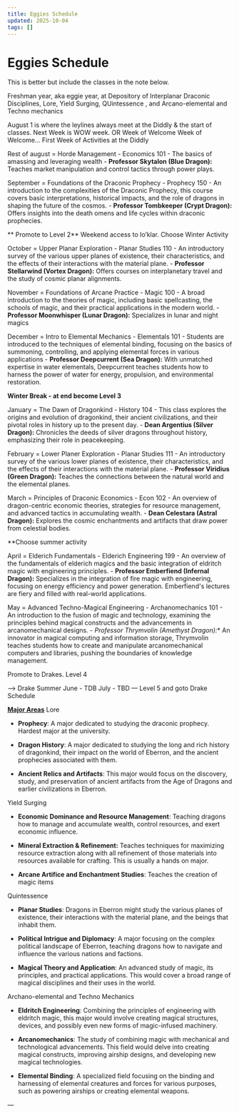```yaml
---
title: Eggies Schedule
updated: 2025-10-04
tags: []
---
```


# Eggies Schedule


This is better but include the classes in the note below.


Freshman year, aka eggie year, at Depository of Interplanar Draconic Disciplines, Lore, Yield Surging, QUintessence , and Arcano-elemental and Techno mechanics

August 1 is where the leylines always meet at the Diddly & the start of classes.
	Next Week is WOW week. OR Week of Welcome
	Week of Welcome… First Week of Activities at the Diddly

Rest of august = Horde Management - Economics 101
	- The basics of amassing and leveraging wealth
	- **Professor Skytalon (Blue Dragon):** Teaches market manipulation and control tactics through power plays.

September =  Foundations of the Draconic Prophecy - Prophecy 150
	- An introduction to the complexities of the Draconic Prophecy, this course covers basic interpretations, historical impacts, and the role of dragons in shaping the future of the cosmos.
	- **Professor Tombkeeper (Crypt Dragon):** Offers insights into the death omens and life cycles within draconic prophecies.

** Promote to Level 2** Weekend access to Io’klar. Choose Winter Activity

October = Upper Planar Exploration - Planar Studies  110
  	- An introductory survey of the various upper planes of existence, their characteristics, and the effects of their interactions with the material plane.
	- **Professor Stellarwind (Vortex Dragon):** Offers courses on interplanetary travel and the study of cosmic planar alignments.

November = Foundations of Arcane Practice - Magic 100
	- A broad introduction to the theories of magic, including basic spellcasting, the schools of magic, and their practical applications in the modern world.
	- **Professor Moonwhisper (Lunar Dragon):** Specializes in lunar and night magics

December = Intro to Elemental Mechanics - Elementals 101
	- Students are introduced to the techniques of elemental binding, focusing on the basics of summoning, controlling, and applying elemental forces in various applications
	- **Professor Deepcurrent (Sea Dragon):** With unmatched expertise in water elementals, Deepcurrent teaches students how to harness the power of water for energy, propulsion, and environmental restoration.

**Winter Break - at end become Level 3**

January = The Dawn of Dragonkind - History 104
 	- This class explores the origins and evolution of dragonkind, their ancient civilizations, and their pivotal roles in history up to the present day.
	- **Dean Argentius (Silver Dragon):** Chronicles the deeds of silver dragons throughout history, emphasizing their role in peacekeeping.


February = Lower Planer Exploration - Planar Studies 111
  	- An introductory survey of the various lower planes of existence, their characteristics, and the effects of their interactions with the material plane.
	- **Professor Viridius (Green Dragon):** Teaches the connections between the natural world and the elemental planes.

March = Principles of Draconic Economics  - Econ 102
	- An overview of dragon-centric economic theories, strategies for resource management, and advanced tactics in accumulating wealth.
	- **Dean Celestara (Astral Dragon):** Explores the cosmic enchantments and artifacts that draw power from celestial bodies.

**Choose summer activity

April = Elderich Fundamentals - Elderich Engineering 199
	- An overview of the fundamentals of elderich magics and the basic integration of eldritch magic with engineering principles.
	- **Professor Emberfiend (Infernal Dragon):** Specializes in the integration of fire magic with engineering, focusing on energy efficiency and power generation. Emberfiend's lectures are fiery and filled with real-world applications.

May = Advanced Techno-Magical Engineering - Archanomechanics 101
	- An introduction to the fusion of magic and technology, examining the principles behind magical constructs and the advancements in arcanomechanical designs.
	- *Professor Thrymvolin (Amethyst Dragon):** An innovator in magical computing and information storage, Thrymvolin teaches students how to create and manipulate arcanomechanical computers and libraries, pushing the boundaries of knowledge management.

Promote to Drakes. Level 4

—> Drake Summer
June - TDB
July - TBD
— Level 5 and goto Drake Schedule


<u>**Major Areas**</u>
Lore

* **Prophecy**: A major dedicated to studying the draconic prophecy. Hardest major at the university.

* **Dragon History**: A major dedicated to studying the long and rich history of dragonkind, their impact on the world of Eberron, and the ancient prophecies associated with them.

* **Ancient Relics and Artifacts**: This major would focus on the discovery, study, and preservation of ancient artifacts from the Age of Dragons and earlier civilizations in Eberron.

Yield Surging

* **Economic Dominance and Resource Management**: Teaching dragons how to manage and accumulate wealth, control resources, and exert economic influence.

* **Mineral Extraction & Refinement:** Teaches techniques for maximizing resource extraction along with all refinement of those materials into resources available for crafting. This is usually a hands on major.

* **Arcane Artifice and Enchantment Studies**: Teaches the creation of magic items

Quintessence

* **Planar Studies**: Dragons in Eberron might study the various planes of existence, their interactions with the material plane, and the beings that inhabit them.

* **Political Intrigue and Diplomacy**: A major focusing on the complex political landscape of Eberron, teaching dragons how to navigate and influence the various nations and factions.

* **Magical Theory and Application**: An advanced study of magic, its principles, and practical applications. This would cover a broad range of magical disciplines and their uses in the world.

Archano-elemental and Techno Mechanics

* **Eldritch Engineering**: Combining the principles of engineering with eldritch magic, this major would involve creating magical structures, devices, and possibly even new forms of magic-infused machinery.

* **Arcanomechanics**: The study of combining magic with mechanical and technological advancements. This field would delve into creating magical constructs, improving airship designs, and developing new magical technologies.

* **Elemental Binding**: A specialized field focusing on the binding and harnessing of elemental creatures and forces for various purposes, such as powering airships or creating elemental weapons.

—
